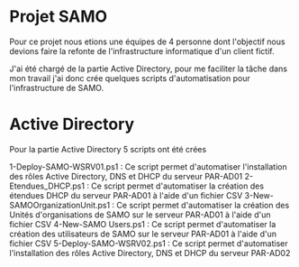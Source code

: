 # Projet SAMO

Pour ce projet nous etions une équipes de 4 personne dont l'objectif nous devions faire la refonte de l'infrastructure informatique d'un client fictif.

J'ai été chargé de la partie Active Directory, pour me faciliter la tâche dans mon travail j'ai donc crée quelques scripts d'automatisation pour l'infrastructure de SAMO.


# Active Directory

Pour la partie Active Directory 5 scripts ont été crées

1-Deploy-SAMO-WSRV01.ps1 : Ce script permet d'automatiser l'installation des rôles Active Directory, DNS et DHCP du serveur PAR-AD01
2-Etendues_DHCP.ps1 : Ce script permet d'automatiser la création des étendues DHCP du serveur PAR-AD01 à l'aide d'un fichier CSV
3-New-SAMOOrganizationUnit.ps1 : Ce script permet d'automatiser la création des Unités d'organisations de SAMO sur le serveur PAR-AD01 à l'aide d'un fichier CSV
4-New-SAMO Users.ps1 : Ce script permet d'automatiser la création des utilisateurs de SAMO sur le serveur PAR-AD01 à l'aide d'un fichier CSV
5-Deploy-SAMO-WSRV02.ps1 : Ce script permet d'automatiser l'installation des rôles Active Directory, DNS et DHCP du serveur PAR-AD02